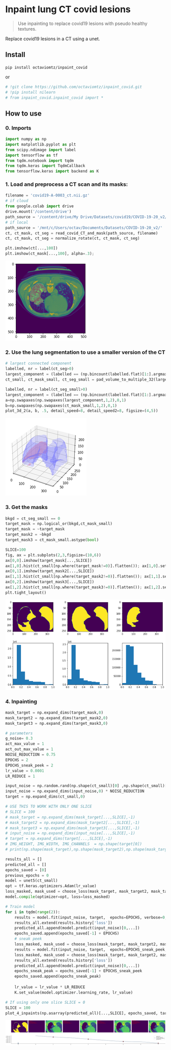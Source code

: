 # Inpaint lung CT covid lesions
> Use inpainting to replace covid19 lesions with pseudo healthy textures.


Replace covid19 lesions in a CT using a unet.

## Install

`pip install octaviomtz/inpaint_covid`

or

```python
# !git clone https://github.com/octaviomtz/inpaint_covid.git
# !pip install nilearn
# from inpaint_covid.inpaint_covid import *
```

## How to use

### 0. Imports

```python
import numpy as np
import matplotlib.pyplot as plt
from scipy.ndimage import label
import tensorflow as tf
from tqdm.notebook import tqdm
from tqdm.keras import TqdmCallback
from tensorflow.keras import backend as K
```

### 1. Load and preprocess a CT scan and its masks:

```python
filename = 'covid19-A-0003_ct.nii.gz'
# if cloud
from google.colab import drive
drive.mount('/content/drive')
path_source = '/content/drive/My Drive/Datasets/covid19/COVID-19-20_v2/'
# if local
path_source = '/mnt/c/Users/octav/Documents/Datasets/COVID-19-20_v2/'
ct, ct_mask, ct_seg = read_covid_CT_and_mask(path_source, filename)
ct, ct_mask, ct_seg = normalize_rotate(ct, ct_mask, ct_seg)
```

```python
plt.imshow(ct[...,100])
plt.imshow(ct_mask[...,100], alpha=.3);
```


![png](docs/images/output_10_0.png)


### 2. Use the lung segmentation to use a smaller version of the CT

```python
# largest connected component
labelled, nr = label(ct_seg>0)
largest_component = (labelled == (np.bincount(labelled.flat)[1:].argmax() + 1))
ct_small, ct_mask_small, ct_seg_small = pad_volume_to_multiple_32(largest_component, ct, ct_mask, ct_seg)
```

```python
labelled, nr = label(ct_seg_small>0)
largest_component = (labelled == (np.bincount(labelled.flat)[1:].argmax() + 1))
a=np.swapaxes(np.swapaxes(largest_component,1,2),0,1)
b=np.swapaxes(np.swapaxes(ct_mask_small,1,2),0,1)
plot_3d_2(a, b, .5, detail_speed=8, detail_speed2=8, figsize=(4,5))
```


![png](docs/images/output_13_0.png)


### 3. Get the masks

```python
bkgd = ct_seg_small == 0
target_mask = np.logical_or(bkgd,ct_mask_small)
target_mask = ~target_mask
target_mask2 = ~bkgd
target_mask3 = ct_mask_small.astype(bool)
```

```python
SLICE=100
fig, ax = plt.subplots(2,3,figsize=(10,6))
ax[0,0].imshow(target_mask[...,SLICE])
ax[1,0].hist(ct_small[np.where(target_mask!=0)].flatten()); ax[1,0].set_xlim([0,1]);
ax[0,1].imshow(target_mask2[...,SLICE])
ax[1,1].hist(ct_small[np.where(target_mask2!=0)].flatten()); ax[1,1].set_xlim([0,1]);
ax[0,2].imshow(target_mask3[...,SLICE])
ax[1,2].hist(ct_small[np.where(target_mask3!=0)].flatten()); ax[1,2].set_xlim([0,1]);
plt.tight_layout()
```


![png](docs/images/output_16_0.png)


### 4. Inpainting

```python
mask_target = np.expand_dims(target_mask,0) 
mask_target2 = np.expand_dims(target_mask2,0)
mask_target3 = np.expand_dims(target_mask3,0)
```

```python
# parameters
g_noise= 0.3
act_max_value = 1
act_out_max_value = 1
NOISE_REDUCTION = 0.75
EPOCHS = 2
EPOCHS_sneak_peek = 2
lr_value = 0.0001
LR_REDUCE = 1
```

```python
input_noise = np.random.rand(np.shape(ct_small)[0] ,np.shape(ct_small)[1], np.shape(ct_small)[2])
input_noise = np.expand_dims(input_noise,0) * NOISE_REDUCTION
target = np.expand_dims(ct_small,0)
```

```python
# USE THIS TO WORK WITH ONLY ONE SLICE
# SLICE = 100
# mask_target = np.expand_dims(mask_target[...,SLICE],-1)
# mask_target2 = np.expand_dims(mask_target2[...,SLICE],-1)
# mask_target3 = np.expand_dims(mask_target3[...,SLICE],-1)
# input_noise = np.expand_dims(input_noise[...,SLICE],-1)
# target = np.expand_dims(target[...,SLICE],-1)
# IMG_HEIGHT, IMG_WIDTH, IMG_CHANNELS  = np.shape(target[0])
# print(np.shape(mask_target),np.shape(mask_target2),np.shape(mask_target3),np.shape(input_noise), np.shape(target))
```

```python
results_all = []
predicted_all = []
epochs_saved = [0]
previous_epochs = 0
model = unet5(ct_small)
opt = tf.keras.optimizers.Adam(lr_value)
loss_masked, mask_used = choose_loss(mask_target, mask_target2, mask_target3, LOSS_USED=0)
model.compile(optimizer=opt, loss=loss_masked)
```

```python
# Train model
for i in tqdm(range(2)):
    results = model.fit(input_noise, target,  epochs=EPOCHS, verbose=0, callbacks=[TqdmCallback(verbose=0)]);
    results_all.extend(results.history['loss'])
    predicted_all.append(model.predict(input_noise)[0,...])
    epochs_saved.append(epochs_saved[-1] + EPOCHS)
    # sneak peek
    loss_masked, mask_used = choose_loss(mask_target, mask_target2, mask_target3, LOSS_USED=2)
    results = model.fit(input_noise, target,  epochs=EPOCHS_sneak_peek, verbose=0, callbacks=[TqdmCallback(verbose=0)]);
    loss_masked, mask_used = choose_loss(mask_target, mask_target2, mask_target3, LOSS_USED=0)
    results_all.extend(results.history['loss'])
    predicted_all.append(model.predict(input_noise)[0,...])
    epochs_sneak_peak = epochs_saved[-1] + EPOCHS_sneak_peek
    epochs_saved.append(epochs_sneak_peak)

    lr_value = lr_value * LR_REDUCE
    K.set_value(model.optimizer.learning_rate, lr_value)
```

    
    
    
    
    


```python
# If using only one slice SLICE = 0
SLICE = 100
plot_4_inpaints(np.asarray(predicted_all)[...,SLICE], epochs_saved, target[0,...,SLICE], mask_used, mask_target3[0,...,SLICE], act_max_value, act_out_max_value, results_all, g_noise, blend='blend', slice_mask=SLICE)
```


![png](docs/images/output_24_0.png)

